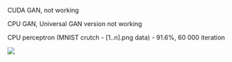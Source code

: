 CUDA GAN, not working

CPU GAN, Universal GAN version not working 

CPU perceptron (MNIST crutch - [1..n].png data) - 91.6%, 60 000 iteration

![](https://github.com/stasan320/GraphGAN/blob/master/image/console.png)
